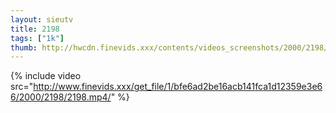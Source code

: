 ```yaml
--- 
layout: sieutv
title: 2198
tags: ["1k"]
thumb: http://hwcdn.finevids.xxx/contents/videos_screenshots/2000/2198/preview.mp4.jpg
---
```

{% include video src="http://www.finevids.xxx/get_file/1/bfe6ad2be16acb141fca1d12359e3e66/2000/2198/2198.mp4/" %} 
